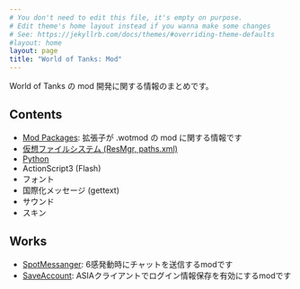 ```yaml
---
# You don't need to edit this file, it's empty on purpose.
# Edit theme's home layout instead if you wanna make some changes
# See: https://jekyllrb.com/docs/themes/#overriding-theme-defaults
#layout: home
layout: page
title: "World of Tanks: Mod"
---
```

World of Tanks の mod 開発に関する情報のまとめです。

## Contents
+ [Mod Packages](mod_packages):
拡張子が .wotmod の mod に関する情報です
+ [仮想ファイルシステム (ResMgr, paths.xml)](docs/vfs)
+ [Python](docs/mod_python)
+ ActionScript3 (Flash)
+ フォント
+ 国際化メッセージ (gettext)
+ サウンド
+ スキン

## Works
+ [SpotMessanger](https://github.com/chirimenmonster/wotmods-spotmessanger):
6感発動時にチャットを送信するmodです
+ [SaveAccount](https://github.com/chirimenmonster/wotmods-saveaccount):
ASIAクライアントでログイン情報保存を有効にするmodです
